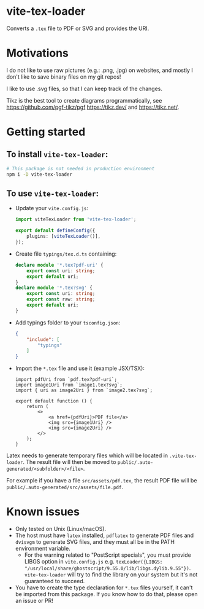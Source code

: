 # vite-tex-loader
Converts a `.tex` file to PDF or SVG and provides the URI.

# Motivations
I do not like to use raw pictures (e.g.: .png, .jpg) on websites, and mostly I don't like to save binary files on my git repos!

I like to use .svg files, so that I can keep track of the changes.

Tikz is the best tool to create diagrams programmatically, see https://github.com/pgf-tikz/pgf https://tikz.dev/ and https://tikz.net/.

# Getting started
## To install `vite-tex-loader`:
```bash
# This package is not needed in production environment
npm i -D vite-tex-loader
```

## To use `vite-tex-loader`:
- Update your `vite.config.js`:
    ```typescript
    import viteTexLoader from 'vite-tex-loader';

    export default defineConfig({
        plugins: [viteTexLoader()],
    });
    ```
- Create file `typings/tex.d.ts` containing:
    ```typescript
    declare module '*.tex?pdf-uri' {
        export const uri: string;
        export default uri;
    }
    declare module '*.tex?svg' {
        export const uri: string;
        export const raw: string;
        export default uri;
    }
    ```
- Add typings folder to your `tsconfig.json`:
    ```json
    {
        "include": [
            "typings"
        ]
    }
    ```
- Import the `*.tex` file and use it (example JSX/TSX):
    ```tsx
    import pdfUri from `pdf.tex?pdf-uri`;
    import image1Uri from `image1.tex?svg`;
    import { uri as image2Uri } from `image2.tex?svg`;

    export default function () {
        return (
            <>
                <a href={pdfUri}>PDF file</a>
                <img src={image1Uri} />
                <img src={image2Uri} />
            </>
        );
    }
    ```

Latex needs to generate temporary files which will be located in `.vite-tex-loader`. The result file will then be moved to `public/.auto-generated/<subfolder>/<file>`.

For example if you have a file `src/assets/pdf.tex`, the result PDF file will be `public/.auto-generated/src/assets/file.pdf`.

# Known issues
- Only tested on Unix (Linux/macOS).
- The host must have `latex` installed, `pdflatex` to generate PDF files and
  `dvisvgm` to generate SVG files, and they must all be in the PATH environment
  variable.
  - For the warning related to "PostScript specials", you must provide LIBGS
    option in `vite.config.js` e.g.
    `texLoader({LIBGS: "/usr/local/share/ghostscript/9.55.0/lib/libgs.dylib.9.55"})`.
    `vite-tex-loader` will try to find the library on your system but it's not
    guaranteed to succeed.
- You have to create the type declaration for `*.tex` files yourself, it can't
  be imported from this package. If you know how to do that, please open an
  issue or PR!
